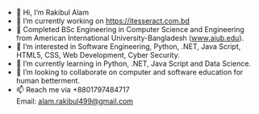 - 👋 Hi, I’m Rakibul Alam
- 🔭 I’m currently working on https://itesseract.com.bd
- 🏢 Completed BSc Engineering in Computer Science and Engineering from American International University-Bangladesh (www.aiub.edu).
- 👀 I’m interested in Software Engineering, Python, .NET, Java Script, HTML5, CSS, Web Development, Cyber Security.
- 🌱 I’m currently learning in Python, .NET, Java Script and Data Science.
- 💞️ I’m looking to collaborate on computer and software education for human betterment.
- 📫 Reach me via +8801797484717<br>Email: alam.rakibul499@gmail.com

<!---
Rakibul-Alam4/Rakibul-Alam4 is a ✨ special ✨ repository because its `README.md` (this file) appears on your GitHub profile.
You can click the Preview link to take a look at your changes.
--->
